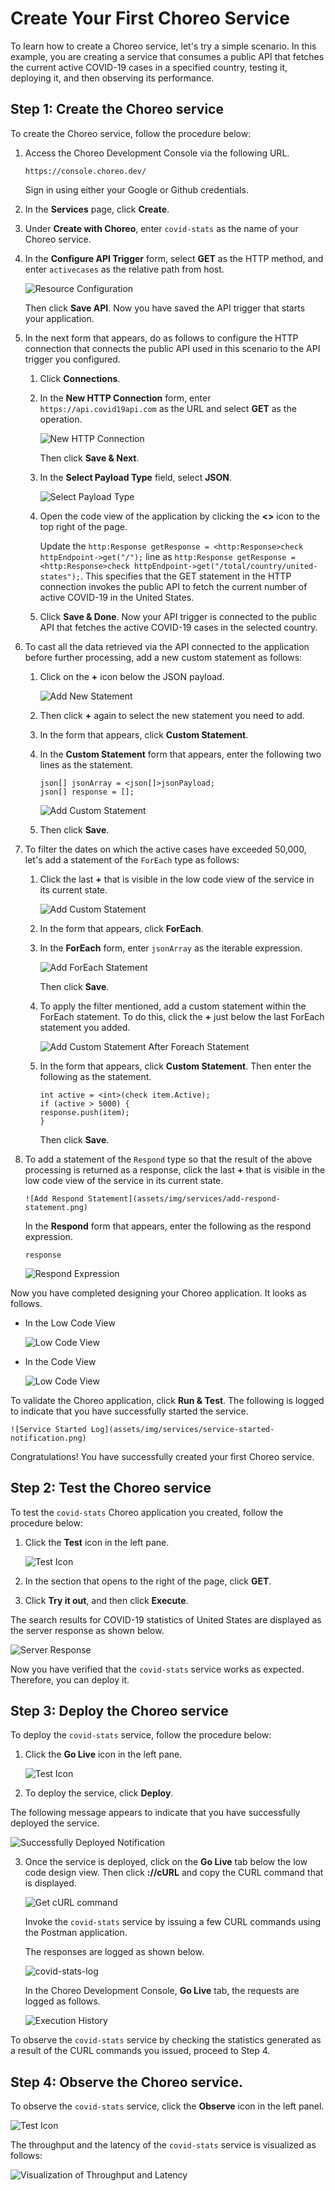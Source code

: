 # Create Your First Choreo Service

To learn how to create a Choreo service, let's try a simple scenario. In this example, you are creating a service that consumes a public API that fetches the current active COVID-19 cases in a specified country, testing it, deploying it, and then observing its performance.

## Step 1: Create the Choreo service

To create the Choreo service, follow the procedure below: 

1. Access the Choreo Development Console via the following URL.

    `https://console.choreo.dev/`
    
    Sign in using either your Google or Github credentials.
    
2. In the **Services** page, click **Create**.

3. Under **Create with Choreo**, enter `covid-stats` as the name of your Choreo service.

4. In the **Configure API Trigger** form, select **GET** as the HTTP method, and enter `activecases` as the relative path from host.

    ![Resource Configuration](assets/img/services/configure-api-trigger.png)
    
    Then click **Save API**. Now you have saved the API trigger that starts your application.
    
5. In the next form that appears, do as follows to configure the HTTP connection that connects the public API used in this scenario to the API trigger you configured.

    1. Click **Connections**.

    2. In the **New HTTP Connection** form, enter `https://api.covid19api.com` as the URL and select **GET** as the operation.
    
        ![New HTTP Connection](assets/img/services/new-http-connection.png)
        
        Then click **Save & Next**.
        
    3. In the **Select Payload Type** field, select **JSON**.
    
        ![Select Payload Type](assets/img/services/select-payload-type.png)
        
    4. Open the code view of the application by clicking the **<>** icon to the top right of the page.
    
        Update the `http:Response getResponse = <http:Response>check httpEndpoint->get("/");` line as `http:Response getResponse = <http:Response>check httpEndpoint->get("/total/country/united-states");`. This specifies that the GET statement in the HTTP connection invokes the public API to fetch the current number of active COVID-19 in the United States.
        
    5. Click **Save & Done**. Now your API trigger is connected to the public API that fetches the active COVID-19 cases in the selected country.
    
6. To cast all the data retrieved via the API connected to the application before further processing, add a new custom statement as follows:

    1. Click on the **+** icon below the JSON payload. 

        ![Add New Statement](assets/img/services/add-new-statement.png)
    
    2. Then click **+** again to select the new statement you need to add.
    
    3. In the form that appears, click **Custom Statement**.

    4. In the **Custom Statement** form that appears, enter the following two lines as the statement.
    
        ```
        json[] jsonArray = <json[]>jsonPayload;
        json[] response = [];
        ```

        ![Add Custom Statement](assets/img/services/custom-statement.png)
    
    5. Then click **Save**.
    
7. To filter the dates on which the active cases have exceeded 50,000, let's add a statement of the `ForEach` type as follows: 

    1. Click the last **+** that is visible in the low code view of the service in its current state.

        ![Add Custom Statement](assets/img/services/add-to-the-service.png)
    
    2. In the form that appears, click **ForEach**.

    3. In the **ForEach** form, enter `jsonArray` as the iterable expression.

        ![Add ForEach Statement](assets/img/services/add-foreach-statement.png)
    
        Then click **Save**.
    
    4. To apply the filter mentioned, add a custom statement within the ForEach statement. To do this, click the **+** just below the last ForEach statement you added.

        ![Add Custom Statement After Foreach Statement](assets/img/services/add-custom-statement-after-foreach-statement.png)
    
    5. In the form that appears, click **Custom Statement**. Then enter the following as the statement.

        ```
        int active = <int>(check item.Active);
        if (active > 5000) {
        response.push(item);
        }
        ```
        
        Then click **Save**.
    
14. To add a statement of the `Respond` type so that the result of the above processing is returned as a response, click the last **+** that is visible in the low code view of the service in its current state.

        ![Add Respond Statement](assets/img/services/add-respond-statement.png)
    
    In the **Respond** form that appears, enter the following as the respond expression.

    ```
    response
    ```
    
    ![Respond Expression](assets/img/services/respond-expression.png)
    
Now you have completed designing your Choreo application. It looks as follows.

- In the Low Code View

    ![Low Code View](assets/img/services/choreo-service-low-code-view.png)

- In the Code View

    ![Low Code View](assets/img/services/choreo-service-code-view.png)

    
To validate the Choreo application, click **Run & Test**. The following is logged to indicate that you have successfully started the service.

    ![Service Started Log](assets/img/services/service-started-notification.png)
    
Congratulations! You have successfully created your first Choreo service.
   
## Step 2: Test the Choreo service

To test the `covid-stats` Choreo application you created, follow the procedure below:

1. Click the **Test** icon in the left pane.

    ![Test Icon](assets/img/services/test-icon.png)

2. In the section that opens to the right of the page, click **GET**.

3. Click **Try it out**, and then click **Execute**.

The search results for COVID-19 statistics of United States are displayed as the server response as shown below.

![Server Response](assets/img/services/server-response.png)

Now you have verified that the `covid-stats` service works as expected. Therefore, you can deploy it.

## Step 3: Deploy the Choreo service

To deploy the `covid-stats` service, follow the procedure below:

1. Click the **Go Live** icon in the left pane.

    ![Test Icon](assets/img/services/deploy-icon.png)

2. To deploy the service, click **Deploy**.

The following message appears to indicate that you have successfully deployed the service.

![Successfully Deployed Notification](assets/img/services/successfully-deployed-notification.png)

3. Once the service is deployed, click on the **Go Live** tab below the low code design view. Then click **://cURL** and copy the CURL command that is displayed.

    ![Get cURL command](assets/img/services/copy-curl-command.png)
    
    Invoke the `covid-stats` service by issuing a few CURL commands using the Postman application.
    
    The responses are logged as shown below.
    
    ![covid-stats-log](assets/img/services/covid-stats-log.png)

    In the Choreo Development Console, **Go Live** tab, the requests are logged as follows.
    
    ![Execution History](assets/img/services/execution-history.png)
    
To observe the `covid-stats` service by checking the statistics generated as a result of the CURL commands you issued, proceed to Step 4. 

## Step 4: Observe the Choreo service.

To observe the `covid-stats` service, click the **Observe** icon in the left panel.

![Test Icon](assets/img/services/observe-icon.png)

The throughput and the latency of the `covid-stats` service is visualized as follows:

![Visualization of Throughput and Latency](assets/img/services/successfully-deployed-notification.png)

